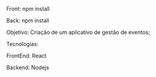 Front: npm install

Back: npm install

Objetivo: Criação de um aplicativo de gestão de eventos;

Tecnologias:

FrontEnd: React

Backend: Nodejs

